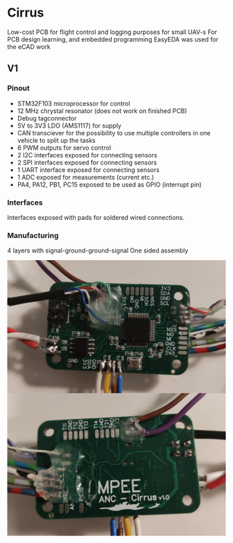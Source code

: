 # Cirrus
Low-cost PCB for flight control and logging purposes for small UAV-s
For PCB design learning, and embedded programming
EasyEDA was used for the eCAD work

## V1

### Pinout

- STM32F103 microprocessor for control
- 12 MHz chrystal resonator (does not work on finished PCB)
- Debug tagconnector
- 5V to 3V3 LDO (AMS1117) for supply
- CAN transciever for the possibility to use multiple controllers in one vehicle to split up the tasks
- 6 PWM outputs for servo control
- 2 I2C interfaces exposed for connecting sensors
- 2 SPI interfaces exposed for connecting sensors
- 1 UART interface exposed for connecting sensors
- 1 ADC exposed for measurements (current etc.)
- PA4, PA12, PB1, PC15 exposed to be used as GPIO (interrupt pin)

### Interfaces
Interfaces exposed with pads for soldered wired connections.

### Manufacturing
4 layers with signal-ground-ground-signal
One sided assembly

![PCB top and bottom](PCB.png "PCB top and bottom picture")

